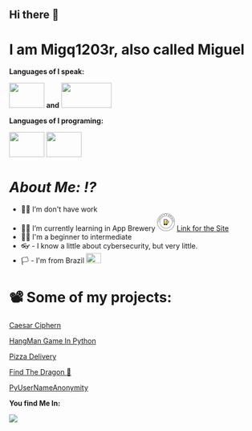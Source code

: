## Hi there 👋

# I am Migq1203r, also called Miguel

**Languages of I speak:**

<img src="https://upload.wikimedia.org/wikipedia/commons/0/05/Flag_of_Brazil.svg" width="70" height="50"> **and**  <img src="https://upload.wikimedia.org/wikipedia/commons/thumb/a/a4/Flag_of_the_United_States.svg/2560px-Flag_of_the_United_States.svg.png" width="100" height="50">

**Languages of I programing:**

<img src="https://cdn.jsdelivr.net/gh/devicons/devicon@latest/icons/python/python-original.svg" width="70" height="50"> <img src="https://cdn.jsdelivr.net/gh/devicons/devicon@latest/icons/linux/linux-original.svg" width="70" height="50"/>
          

# ***About Me: ⁉️***

- 🧑‍💼 I’m don't have work
- 👨‍🎓 I’m currently learning in App Brewery <img src="https://github.com/Migq1203r/Migq1203r/blob/main/lablogo.png" width="35" height="35"> [Link for the Site](https://appbrewery.com/)
- 👨‍🎓 I'm a beginner to intermediate 
- 👓 - I know a little about cybersecurity, but very little.
- 🏳️ - I'm from Brazil <img src="https://upload.wikimedia.org/wikipedia/commons/0/05/Flag_of_Brazil.svg" width="30" height="20">
# **📽️ Some of my projects:**

[Caesar Ciphern](https://github.com/Migq1203r/Caesar-Cipher)

[HangMan Game In Python](https://github.com/Migq1203r/HangMan)

[Pizza Delivery](https://github.com/Migq1203r/Pizza-Delivery)

[Find The Dragon 🐲](https://github.com/Migq1203r/Find-the-Dragon)

[PyUserNameAnonymity](https://github.com/Migq1203r/PyUserNameAnonymity)

**You find Me In:**

  <a href="mailto:migrdev@gmail.com"><img src="https://img.shields.io/badge/Gmail-D14836?style=for-the-badge&logo=gmail&logoColor=white"></a>
